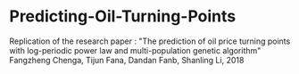# Predicting-Oil-Turning-Points
Replication of the research paper : "The prediction of oil price turning points with log-periodic power law and multi-population genetic algorithm" Fangzheng Chenga, Tijun Fana, Dandan Fanb, Shanling Li, 2018
